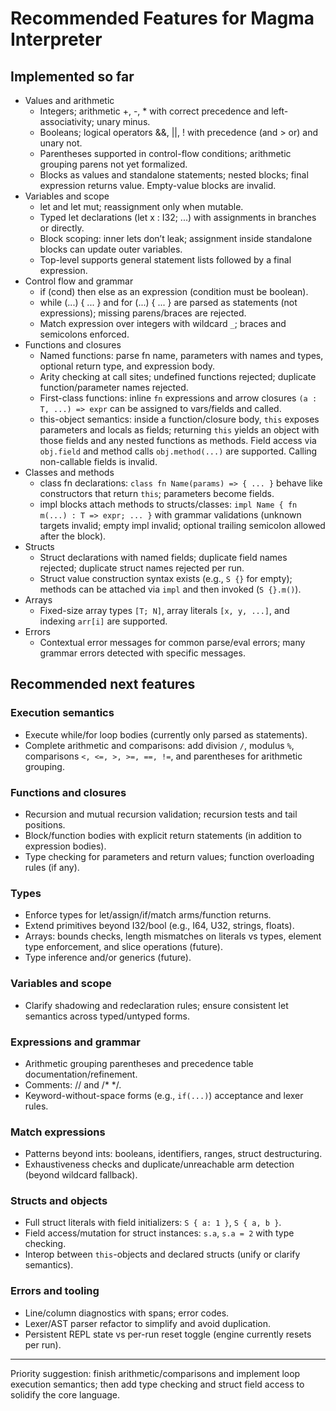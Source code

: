 # Recommended Features for Magma Interpreter

## Implemented so far
- Values and arithmetic
	- Integers; arithmetic +, -, * with correct precedence and left-associativity; unary minus.
	- Booleans; logical operators &&, ||, ! with precedence (and > or) and unary not.
	- Parentheses supported in control-flow conditions; arithmetic grouping parens not yet formalized.
	- Blocks as values and standalone statements; nested blocks; final expression returns value. Empty-value blocks are invalid.
- Variables and scope
	- let and let mut; reassignment only when mutable.
	- Typed let declarations (let x : I32; ...) with assignments in branches or directly.
	- Block scoping: inner lets don’t leak; assignment inside standalone blocks can update outer variables.
	- Top-level supports general statement lists followed by a final expression.
- Control flow and grammar
	- if (cond) then else as an expression (condition must be boolean).
	- while (...) { ... } and for (...) { ... } are parsed as statements (not expressions); missing parens/braces are rejected.
	- Match expression over integers with wildcard `_`; braces and semicolons enforced.
- Functions and closures
	- Named functions: parse fn name, parameters with names and types, optional return type, and expression body.
	- Arity checking at call sites; undefined functions rejected; duplicate function/parameter names rejected.
	- First-class functions: inline `fn` expressions and arrow closures `(a : T, ...) => expr` can be assigned to vars/fields and called.
	- this-object semantics: inside a function/closure body, `this` exposes parameters and locals as fields; returning `this` yields an object with those fields and any nested functions as methods. Field access via `obj.field` and method calls `obj.method(...)` are supported. Calling non-callable fields is invalid.
- Classes and methods
	- class fn declarations: `class fn Name(params) => { ... }` behave like constructors that return `this`; parameters become fields.
	- impl blocks attach methods to structs/classes: `impl Name { fn m(...) : T => expr; ... }` with grammar validations (unknown targets invalid; empty impl invalid; optional trailing semicolon allowed after the block).
- Structs
	- Struct declarations with named fields; duplicate field names rejected; duplicate struct names rejected per run.
	- Struct value construction syntax exists (e.g., `S {}` for empty); methods can be attached via `impl` and then invoked (`S {}.m()`).
- Arrays
	- Fixed-size array types `[T; N]`, array literals `[x, y, ...]`, and indexing `arr[i]` are supported.
- Errors
	- Contextual error messages for common parse/eval errors; many grammar errors detected with specific messages.

## Recommended next features

### Execution semantics
- Execute while/for loop bodies (currently only parsed as statements).
- Complete arithmetic and comparisons: add division `/`, modulus `%`, comparisons `<, <=, >, >=, ==, !=`, and parentheses for arithmetic grouping.

### Functions and closures
- Recursion and mutual recursion validation; recursion tests and tail positions.
- Block/function bodies with explicit return statements (in addition to expression bodies).
- Type checking for parameters and return values; function overloading rules (if any).

### Types
- Enforce types for let/assign/if/match arms/function returns.
- Extend primitives beyond I32/bool (e.g., I64, U32, strings, floats).
- Arrays: bounds checks, length mismatches on literals vs types, element type enforcement, and slice operations (future).
- Type inference and/or generics (future).

### Variables and scope
- Clarify shadowing and redeclaration rules; ensure consistent let semantics across typed/untyped forms.

### Expressions and grammar
- Arithmetic grouping parentheses and precedence table documentation/refinement.
- Comments: // and /* */.
- Keyword-without-space forms (e.g., `if(...)`) acceptance and lexer rules.

### Match expressions
- Patterns beyond ints: booleans, identifiers, ranges, struct destructuring.
- Exhaustiveness checks and duplicate/unreachable arm detection (beyond wildcard fallback).

### Structs and objects
- Full struct literals with field initializers: `S { a: 1 }`, `S { a, b }`.
- Field access/mutation for struct instances: `s.a`, `s.a = 2` with type checking.
- Interop between `this`-objects and declared structs (unify or clarify semantics).

### Errors and tooling
- Line/column diagnostics with spans; error codes.
- Lexer/AST parser refactor to simplify and avoid duplication.
- Persistent REPL state vs per-run reset toggle (engine currently resets per run).

---
Priority suggestion: finish arithmetic/comparisons and implement loop execution semantics; then add type checking and struct field access to solidify the core language.
